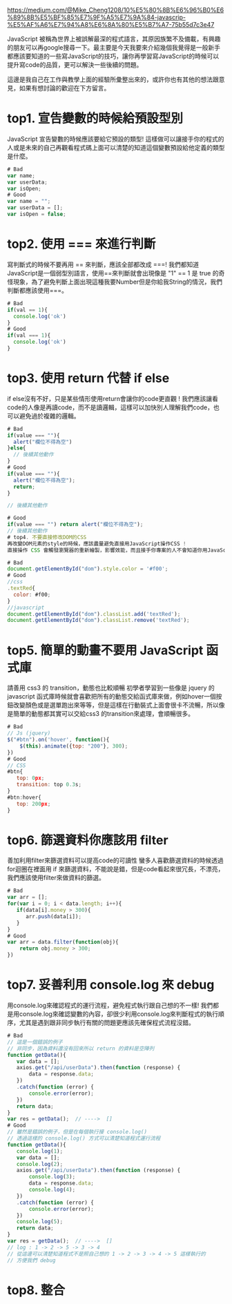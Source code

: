 https://medium.com/@Mike_Cheng1208/10%E5%80%8B%E6%96%B0%E6%89%8B%E5%BF%85%E7%9F%A5%E7%9A%84-javascrip-%E5%AF%A6%E7%94%A8%E6%8A%80%E5%B7%A7-75b55d7c3e47

JavaScript 被稱為世界上被誤解最深的程式語言，其原因族繁不及備載，有興趣的朋友可以再google搜尋一下。最主要是今天我要來介紹幾個我覺得是一般新手都應該要知道的一些寫JavaScript的技巧，讓你再學習寫JavaScript的時候可以提升寫code的品質，更可以解決一些後續的問題。

這邊是我自己在工作與教學上面的經驗所彙整出來的，或許你也有其他的想法跟意見，如果有想討論的歡迎在下方留言。

# top1. 宣告變數的時候給預設型別
JavaScript 宣告變數的時候應該要給它預設的類型!
這樣做可以讓接手你的程式的人或是未來的自己再觀看程式碼上面可以清楚的知道這個變數預設給他定義的類型是什麼。
```js
# Bad
var name;
var userData;
var isOpen;
# Good
var name = "";
var userData = [];
var isOpen = false;
```
# top2. 使用 === 來進行判斷
寫判斷式的時候不要再用 == 來判斷，應該全部都改成 ===!
我們都知道JavaScript是一個弱型別語言，使用==來判斷就會出現像是 "1" == 1 是 true 的奇怪現象，為了避免判斷上面出現這種我要Number但是你給我String的情況，我們判斷都應該使用===。
```js
# Bad
if(val == 1){
  console.log('ok')
}
# Good
if(val === 1){
  console.log('ok')
}
```
# top3. 使用 return 代替 if else
if else沒有不好，只是某些情形使用return會讓你的code更直觀 !
我們應該讓看code的人像是再讀code，而不是讀邏輯，這樣可以加快別人理解我們code，也可以避免過於複雜的邏輯。
```js
# Bad
if(value === ""){
  alert("欄位不得為空")
}else{
  // 後續其他動作
}
# Good
if(value === ""){
  alert("欄位不得為空");
  return;
}

// 後續其他動作

# Good
if(value === "") return alert("欄位不得為空");
// 後續其他動作
# top4. 不要直接修改DOM的CSS
再改變DOM元素的style的時候，應該盡量避免直接用JavaScript操作CSS !
直接操作 CSS 會觸發瀏覽器的重新繪製，影響效能，而且接手你專案的人不會知道你用JavaScript去改變style，會增加數倍維護成本，建議是使用add或remove的class方法來取代，當遇到修改style的時候就可以很方便的改CSS就好。

# Bad
document.getElementById("dom").style.color = '#f00';
# Good
//css
.textRed{
  color: #f00;
}
//javascript
document.getElementById("dom").classList.add('textRed');
document.getElementById("dom").classList.remove('textRed');
```

# top5. 簡單的動畫不要用 JavaScript 函式庫
請善用 css3 的 transition，動態也比較順暢
初學者學習到一些像是 jquery 的 javascript 函式庫時候就會喜歡把所有的動態交給函式庫來做，例如hover一個按鈕改變顏色或是選單跑出來等等，但是這樣在行動裝式上面會很卡不流暢，所以像是簡單的動態都其實可以交給css3 的transition來處理，會順暢很多。
```js
# Bad
// Js (jquery)
$("#btn").on('hover', function(){
    $(this).animate({top: "200"}, 300);
})
# Good
// CSS
#btn{
   top: 0px;
   transition: top 0.3s;
}
#btn:hover{
   top: 200px;
}
```
# top6. 篩選資料你應該用 filter
善加利用filter來篩選資料可以提高code的可讀性
蠻多人喜歡篩選資料的時候透過for迴圈在裡面用 if 來篩選資料，不能說是錯，但是code看起來很冗長，不漂亮，我們應該使用filter來做資料的篩選。
```js
# Bad
var arr = [];
for(var i = 0; i < data.length; i++){
   if(data[i].money > 300){
      arr.push(data[i]);
   }
}
# Good
var arr = data.filter(function(obj){
    return obj.money > 300;
})
```
# top7. 妥善利用 console.log 來 debug
用console.log來確認程式的運行流程，避免程式執行跟自己想的不一樣!
我們都是用console.log來確認變數的內容，卻很少利用console.log來判斷程式的執行順序，尤其是遇到跟非同步執行有關的問題更應該先確保程式流程沒錯。
```js
# Bad
// 這是一個錯誤的例子
// 非同步，因為資料還沒有回來所以 return 的資料是空陣列
function getData(){
   var data = [];
   axios.get("/api/userData").then(function (response) {
       data = response.data;
   })
   .catch(function (error) {
       console.error(error);
   })
   return data;
}
var res = getData();  // ---->  []
# Good
// 雖然是錯誤的例子，但是在每個執行接 console.log()
// 透過這樣的 console.log() 方式可以清楚知道程式運行流程
function getData(){
   console.log(1);
   var data = [];
   console.log(2);
   axios.get("/api/userData").then(function (response) {
       console.log(3);
       data = response.data;
       console.log(4);
   })
   .catch(function (error) {
       console.error(error);
   })
   console.log(5);
   return data;
}
var res = getData();  // ---->  []
// log : 1 -> 2 -> 5 -> 3 -> 4
// 從這邊可以清楚知道程式不是照自己想的 1 -> 2 -> 3 -> 4 -> 5 這樣執行的
// 方便我們 debug
```
# top8. 整合 <script> 載入的進入點
主程式不要分檔寫，以確保程式流程 !
不要依照設計稿的區塊來分檔寫 js，應該要將主程式集中，尤其是在做區塊的非同步處理然後要跨區塊做資料溝通時，分檔撰寫只會給自己找麻煩。
```js
# Bad
<script src="./js/jquery.min.js"></script>
// 以下都是主程式
<script src="./js/slidshow.js"></script>
<script src="./js/banner.js"></script>
<script src="./js/tab.js"></script>
<script src="./js/login.js"></script>
<script src="./js/index.js"></script>
# Good
<script src="./js/jquery.min.js"></script>
<script src="./js/index.js"></script>
# top9. 不要操作原始陣列
當傳入array進去函式裡面進行操作的時候，我們應該先拷貝一份陣列 !
傳入函式的array因為記憶體指向都是同一個，所以如果我們把傳入的array直接操作會修改到原始資料，為了避免這種情況我們應該要用slice(0)先複製一份陣列再來操作。

# Bad
function Num(list){
   list.push("9");
}
var arr = [1,2,3];
Num(arr);
console.log(arr)  // ---> [1, 2, 3, "9"]

# Good
function Num(list){
    var newArr = list.slice(0)
    newArr.push("9");
}
var arr = [1,2,3];
Num(arr); 
console.log(arr)  // ---> [1, 2, 3]
```
# top10. 不要bind this
this的指向一直都是JavaScript中最令人頭疼的問題，尤其是為了用function來模擬class的使用上面，常常需要讓綁定事件內this指向到function ( class )的實體上，所以常會使用到bind，使用bind會造成函式的記憶體增加，我們應該使用變數來儲存this來調用，而不是bind。
```js
# Bad
function Apple(){
    this.name = "mike";
    var btn = document.getElementById("btn");
    btn.addEventListener("click", function(){
        alert(this.name);
    }.bind(this));
}
new Apple();

# Good
function Apple(){
    this.name = "mike";
    var self = this;
    var btn = document.getElementById("btn");
    btn.addEventListener("click", function(){
        alert(self.name);
    });
}
new Apple();
```
這邊就是我整理出來的10個新手必知的 JavaScript 實用技巧，其實還有很多東西可以說，不過偏向概念不是技巧的我就沒有放上來了，下次可以在寫一篇概念篇。

我覺得上面列出的技巧只要平常在寫code的時候多加注意，是可以避免很多新手常遇到的問題，也可以更加了解JavaScript這個語言的。

我跟 hiskio 合作推出JavaScript入門到中階的線上課程，目前好評預售中，有興趣的朋友可以參考看看。

現代 JavaScript 職人之路-入門、進階、實戰、面試詳解組合
